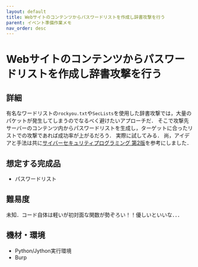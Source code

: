 ```yaml
---
layout: default
title: Webサイトのコンテンツからパスワードリストを作成し辞書攻撃を行う
parent: イベント準備作業メモ
nav_order: desc
---
```


# Webサイトのコンテンツからパスワードリストを作成し辞書攻撃を行う

## 詳細

有名なワードリストの`rockyou.txt`や`SecLists`を使用した辞書攻撃では，大量のパケットが発生してしまうのでなるべく避けたいアプローチだ．
そこで攻撃先サーバーのコンテンツ内からパスワードリストを生成し，ターゲットに合ったリストでの攻撃であれば成功率が上がるだろう．
実際に試してみる．
尚，アイデアと手法は共に[サイバーセキュリティプログラミング 第2版](https://www.oreilly.co.jp/books/9784873119731/)を参考にしました．

## 想定する完成品

- パスワードリスト

## 難易度

未知．コード自体は軽いが初対面な関数が勢ぞろい！！優しいといいな．．．

## 機材・環境

- Python/Jython実行環境
- Burp